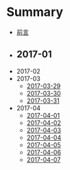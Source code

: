 # Summary
- [前言](README.md)
- 2017-01
    - 
- 2017-02
- 2017-03
    - [2017-03-29](2017-03-29.md)
    - [2017-03-30](2017-03-30.md)
    - [2017-03-31](2017-03-31.md)
- 2017-04
    - [2017-04-01](2017-04-01.md)
    - [2017-04-02](2017-04-02.md)
    - [2017-04-03](2017-04-03.md)
    - [2017-04-04](2017-04-04.md)
    - [2017-04-05](2017-04-05.md)
    - [2017-04-06](2017-04-06.md)
    - [2017-04-07](2017-04-07.md)